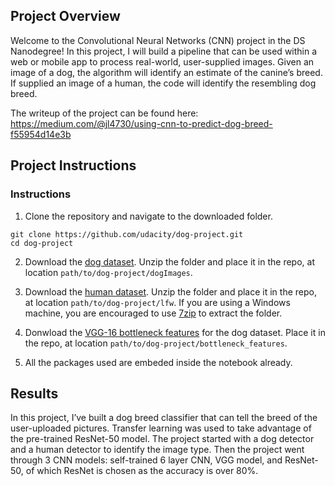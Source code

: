 ﻿## Project Overview

Welcome to the Convolutional Neural Networks (CNN) project in the DS Nanodegree! In this project, I will build a pipeline that can be used within a web or mobile app to process real-world, user-supplied images.  Given an image of a dog, the algorithm will identify an estimate of the canine’s breed.  If supplied an image of a human, the code will identify the resembling dog breed.  

The writeup of the project can be found here: https://medium.com/@jl4730/using-cnn-to-predict-dog-breed-f55954d14e3b

## Project Instructions

### Instructions

1. Clone the repository and navigate to the downloaded folder.
```	
git clone https://github.com/udacity/dog-project.git
cd dog-project
```

2. Download the [dog dataset](https://s3-us-west-1.amazonaws.com/udacity-aind/dog-project/dogImages.zip).  Unzip the folder and place it in the repo, at location `path/to/dog-project/dogImages`. 

3. Download the [human dataset](https://s3-us-west-1.amazonaws.com/udacity-aind/dog-project/lfw.zip).  Unzip the folder and place it in the repo, at location `path/to/dog-project/lfw`.  If you are using a Windows machine, you are encouraged to use [7zip](http://www.7-zip.org/) to extract the folder. 

4. Donwload the [VGG-16 bottleneck features](https://s3-us-west-1.amazonaws.com/udacity-aind/dog-project/DogVGG16Data.npz) for the dog dataset.  Place it in the repo, at location `path/to/dog-project/bottleneck_features`.

5. All the packages used are embeded inside the notebook already.

## Results

In this project, I’ve built a dog breed classifier that can tell the breed of the user-uploaded pictures. Transfer learning was used to take advantage of the pre-trained ResNet-50 model. The project started with a dog detector and a human detector to identify the image type. Then the project went through 3 CNN models: self-trained 6 layer CNN, VGG model, and ResNet-50, of which ResNet is chosen as the accuracy is over 80%.

